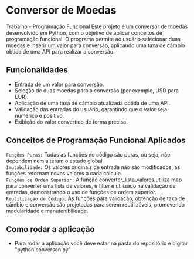 # Conversor de Moedas
Trabalho - Programação Funcional
Este projeto é um conversor de moedas desenvolvido em Python, com o objetivo de aplicar conceitos de programação funcional. O programa permite ao usuário selecionar duas moedas e inserir um valor para conversão, aplicando uma taxa de câmbio obtida de uma API para realizar a conversão.

## Funcionalidades
- Entrada de um valor para conversão.
- Seleção de duas moedas para a conversão (por exemplo, USD para EUR).
- Aplicação de uma taxa de câmbio atualizada obtida de uma API.
- Validação das entradas do usuário, garantindo que o valor seja numérico e positivo.
- Exibição do valor convertido de forma precisa.

## Conceitos de Programação Funcional Aplicados
`Funções Puras:` Todas as funções no código são puras, ou seja, não dependem nem alteram o estado global. <br>
`Imutabilidade:` Os valores originais de entrada não são modificados; as funções retornam novos valores a cada cálculo. <br>
`Funções de Ordem Superior:` A função converter_lista_valores utiliza map para converter uma lista de valores, e filter é utilizado na validação de entradas, demonstrando o uso de funções de ordem superior. <br>
`Reutilização de Código:` As funções para validação, obtenção de taxa de câmbio e conversão são projetadas para serem reutilizáveis, promovendo modularidade e manutenibilidade. <br>

## Como rodar a aplicação
- Para rodar a aplicação você deve estar na pasta do repositório e digitar "python converson.py"
